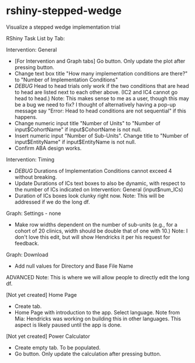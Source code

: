 # rshiny-stepped-wedge
Visualize a stepped wedge implementation trial

RShiny Task List by Tab:

Intervention: General
- [For Intervention and Graph tabs] Go button. Only update the plot after pressing button.
- Change text box title "How many implementation conditions are there?" to "Number of Implementation Conditions"
- *DEBUG* Head to head trials only work if the two conditions that are head to head are listed next to each other above. (IC2 and IC4 cannot go head to head.)
	Note: This makes sense to me as a user, though this may be a bug we need to fix? I thought of alternatively having a pop-up message say "Error: Head to head conditions are not sequential" if this happens.
- Change numeric input title "Number of Units" to "Number of input$CohortName" if input$CohortName is not null.
- Insert numeric input "Number of Sub-Units". Change title to "Number of input$EntityName" if input$EntityName is not null.
- Confirm ABA design works.

Intervention: Timing
- *DEBUG* Durations of Implementation Conditions cannot exceed 4 without breaking.
- Update Durations of ICs text boxes to also be dynamic, with respect to the number of ICs indicated on Intervention: General (input$num_ICs)
- Duration of ICs boxes look clunky right now. 
	Note: This will be addressed if we do the long df.

Graph: Settings - none
- Make row widths dependent on the number of sub-units (e.g., for a cohort of 20 clinics, width should be double that of one with 10.)
	Note: I don't love this edit, but will show Hendricks it per his request for feedback.

Graph: Download
- Add null values for Directory and Base File Name

ADVANCED
Note: This is where we will allow people to directly edit the long df.

[Not yet created] Home Page
- Create tab.
- Home Page with introduction to the app. Select language.
	Note from Mia: Hendricks was working on building this in other languages. This aspect is likely paused until the app is done.

[Not yet created] Power Calculator
- Create empty tab. To be populated.
- Go button. Only update the calculation after pressing button.

